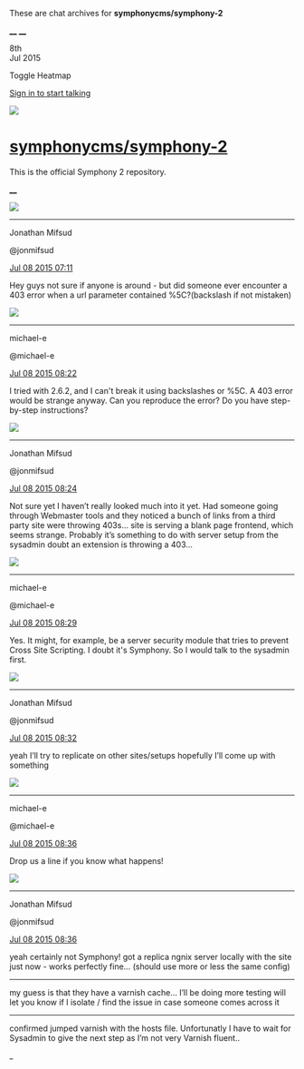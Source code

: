 These are chat archives for **symphonycms/symphony-2**

[__](/symphonycms/symphony-2/archives/2015/07/09)
[__](/symphonycms/symphony-2/archives/2015/07/07)

8th  
Jul 2015

Toggle Heatmap

[Sign in to start talking](/login?action=login&button=archive-login)

![](https://avatars-02.gitter.im/group/iv/3/57542c45c43b8c601977197e?s=48)

#  [symphonycms/symphony-2](/symphonycms/symphony-2)

This is the official Symphony 2 repository.

[ __ ](/orgs/symphonycms/rooms "More symphonycms rooms" )

![](https://avatars1.githubusercontent.com/u/859775?v=3&s=30)

__ __

Jonathan Mifsud

@jonmifsud

[Jul 08 2015
07:11](https://gitter.im/symphonycms/symphony-2?at=559ccd3eecde9fb949158ed0 ""
)

Hey guys not sure if anyone is around - but did someone ever encounter a 403
error when a url parameter contained %5C?(backslash if not mistaken)

![](https://avatars2.githubusercontent.com/u/40072?v=3&s=30)

__ __

michael-e

@michael-e

[Jul 08 2015
08:22](https://gitter.im/symphonycms/symphony-2?at=559cddc760f8b4c531f22cd9 ""
)

I tried with 2.6.2, and I can't break it using backslashes or %5C. A 403 error
would be strange anyway. Can you reproduce the error? Do you have step-by-step
instructions?

![](https://avatars1.githubusercontent.com/u/859775?v=3&s=30)

__ __

Jonathan Mifsud

@jonmifsud

[Jul 08 2015
08:24](https://gitter.im/symphonycms/symphony-2?at=559cde4c21e1d6761f2a26dc ""
)

Not sure yet I haven’t really looked much into it yet. Had someone going
through Webmaster tools and they noticed a bunch of links from a third party
site were throwing 403s… site is serving a blank page frontend, which seems
strange. Probably it’s something to do with server setup from the sysadmin
doubt an extension is throwing a 403...

![](https://avatars2.githubusercontent.com/u/40072?v=3&s=30)

__ __

michael-e

@michael-e

[Jul 08 2015
08:29](https://gitter.im/symphonycms/symphony-2?at=559cdf5652cc8c664f51176c ""
)

Yes. It might, for example, be a server security module that tries to prevent
Cross Site Scripting. I doubt it's Symphony. So I would talk to the sysadmin
first.

![](https://avatars1.githubusercontent.com/u/859775?v=3&s=30)

__ __

Jonathan Mifsud

@jonmifsud

[Jul 08 2015
08:32](https://gitter.im/symphonycms/symphony-2?at=559ce03960f8b4c531f22d14 ""
)

yeah I’ll try to replicate on other sites/setups hopefully I’ll come up with
something

![](https://avatars2.githubusercontent.com/u/40072?v=3&s=30)

__ __

michael-e

@michael-e

[Jul 08 2015
08:36](https://gitter.im/symphonycms/symphony-2?at=559ce0f21c1634674f8a865d ""
)

Drop us a line if you know what happens!

![](https://avatars1.githubusercontent.com/u/859775?v=3&s=30)

__ __

Jonathan Mifsud

@jonmifsud

[Jul 08 2015
08:36](https://gitter.im/symphonycms/symphony-2?at=559ce11021e1d6761f2a2716 ""
)

yeah certainly not Symphony! got a replica ngnix server locally with the site
just now - works perfectly fine… (should use more or less the same config)

__ __

my guess is that they have a varnish cache… I’ll be doing more testing will
let you know if I isolate / find the issue in case someone comes across it

__ __

confirmed jumped varnish with the hosts file. Unfortunatly I have to wait for
Sysadmin to give the next step as I’m not very Varnish fluent..

_

